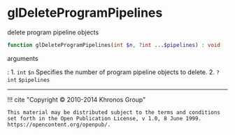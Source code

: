 # glDeleteProgramPipelines
delete program pipeline objects

```php
function glDeleteProgramPipelines(int $n, ?int ...$pipelines) : void
```

arguments

:    1. `int` `$n` Specifies the number of program pipeline objects to delete.
    2. `?int` `$pipelines` 

---
     

!!! cite "Copyright © 2010-2014 Khronos Group"

    This material may be distributed subject to the terms and conditions set forth in the Open Publication License, v 1.0, 8 June 1999. https://opencontent.org/openpub/.